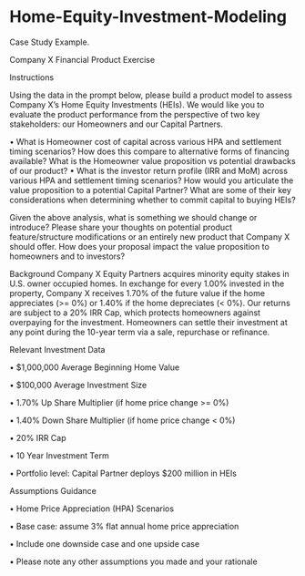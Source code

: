 # Home-Equity-Investment-Modeling
Case Study Example.

Company X Financial Product Exercise

Instructions

Using the data in the prompt below, please build a product model to assess Company X’s Home Equity Investments (HEIs). We would like you to evaluate the product performance from the perspective of two key stakeholders: our Homeowners and our Capital Partners.

•	What is Homeowner cost of capital across various HPA and settlement timing scenarios? How does this compare to alternative forms of financing available? What is the Homeowner value proposition vs potential drawbacks of our product?
•	What is the investor return profile (IRR and MoM) across various HPA and settlement timing scenarios? How would you articulate the value proposition to a potential Capital Partner? What are some of their key considerations when determining whether to commit capital to buying HEIs?


Given the above analysis, what is something we should change or introduce? Please share your thoughts on potential product feature/structure modifications or an entirely new product that Company X should offer. How does your proposal impact the value proposition to homeowners and to investors?



Background
Company X Equity Partners acquires minority equity stakes in U.S. owner occupied homes. In exchange for every 1.00% invested in the property, Company X receives 1.70% of the future value if the home appreciates (>= 0%) or 1.40% if the home depreciates (< 0%). Our returns are subject to a 20% IRR Cap, which protects homeowners against overpaying for the investment. Homeowners can settle their investment at any point during the 10-year term via a sale, repurchase or refinance.

Relevant Investment Data

•	$1,000,000 Average Beginning Home Value

•	$100,000 Average Investment Size

•	1.70% Up Share Multiplier (if home price change >= 0%)

•	1.40% Down Share Multiplier (if home price change < 0%)

•	20% IRR Cap

•	10 Year Investment Term

•	Portfolio level: Capital Partner deploys $200 million in HEIs


Assumptions Guidance

•	Home Price Appreciation (HPA) Scenarios

•	Base case: assume 3% flat annual home price appreciation

•	Include one downside case and one upside case

•	Please note any other assumptions you made and your rationale

